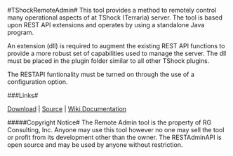 #TShockRemoteAdmin#
This tool provides a method to remotely control many operational aspects of at TShock (Terraria) server. The tool is based upon REST API extensions and operates by using a standalone Java program.

An extension (dll) is required to augment the existing REST API functions to provide a more robust set of capabilities used to manage the server. The dll must be placed in the plugin folder similar to all other TShock plugins.

The RESTAPI funtionality must be turned on through the use of a configuration option. 
 
###Links#
 
[Download](https://github.com/Grandpa-G/TShockRemoteAdmin/TShockAdmin.zip) | 
[Source](https://github.com/Grandpa-G/TShockRemoteAdmin.git) | 
[Wiki Documentation](https://github.com/Grandpa-G/TShockRemoteAdmin/wiki/Remote-Admin-Overview)

#####Copyright Notice#
The Remote Admin tool is the property of RG Consulting, Inc. Anyone may use this tool however no one may sell the tool or profit from its development other than the owner. The RESTAdminAPI is open source and may be used by anyone without restriction.
